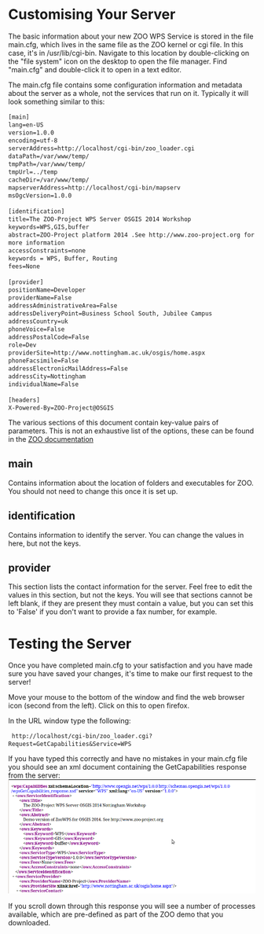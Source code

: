 # Customising Your Server

The basic information about your new ZOO WPS Service is stored in the file main.cfg, which lives in the same file as the ZOO kernel or cgi file. In this case, it's in /usr/lib/cgi-bin. Navigate to this location by double-clicking on the "file system" icon on the desktop to open the file manager. Find "main.cfg" and double-click it to open in a text editor.

The main.cfg file contains some configuration information and metadata about the server as a whole, not the services that run on it. Typically it will look something similar to this:

    [main]
    lang=en-US
    version=1.0.0
    encoding=utf-8
    serverAddress=http://localhost/cgi-bin/zoo_loader.cgi
    dataPath=/var/www/temp/
    tmpPath=/var/www/temp/
    tmpUrl=../temp
    cacheDir=/var/www/temp/
    mapserverAddress=http://localhost/cgi-bin/mapserv
    msOgcVersion=1.0.0

    [identification]
    title=The ZOO-Project WPS Server OSGIS 2014 Workshop
    keywords=WPS,GIS,buffer
    abstract=ZOO-Project platform 2014 .See http://www.zoo-project.org for more information
    accessConstraints=none
    keywords = WPS, Buffer, Routing
    fees=None

    [provider]
    positionName=Developer
    providerName=False
    addressAdministrativeArea=False
    addressDeliveryPoint=Business School South, Jubilee Campus
    addressCountry=uk
    phoneVoice=False
    addressPostalCode=False
    role=Dev
    providerSite=http://www.nottingham.ac.uk/osgis/home.aspx
    phoneFacsimile=False
    addressElectronicMailAddress=False
    addressCity=Nottingham
    individualName=False

    [headers]
    X-Powered-By=ZOO-Project@OSGIS

The various sections of this document contain key-value pairs of parameters. This is not an exhaustive list of the options, these can be found in the [ZOO documentation](http://www.zoo-project.org/docs/workshop/2013/using_zoo_from_osgeolivevm.html#testing-the-zoo-installation-with-getcapabilities)

## main

Contains information about the location of folders and executables for ZOO. You should not need to change this once it is set up.

## identification

Contains information to identify the server. You can change the values in here, but not the keys.

## provider

This section lists the contact information for the server. Feel free to edit the values in this section, but not the keys. You will see that sections cannot be left blank, if they are present they must contain a value, but you can set this to 'False' if you don't want to provide a fax number, for example.

# Testing the Server

Once you have completed main.cfg to your satisfaction and you have made sure you have saved your changes, it's time to make our first request to the server!

Move your mouse to the bottom of the window and find the web browser icon (second from the left). Click on this to open firefox.

In the URL window type the following:

     http://localhost/cgi-bin/zoo_loader.cgi?Request=GetCapabilities&Service=WPS

If you have typed this correctly and have no mistakes in your main.cfg file you should see an xml document containing the GetCapabilities response from the server:
![GetCapabilities](../images/getcapabilities.png)

If you scroll down through this response you will see a number of processes available, which are pre-defined as part of the ZOO demo that you downloaded.
